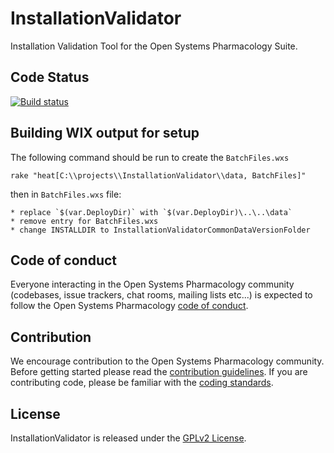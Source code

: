 # InstallationValidator

Installation Validation Tool for the Open Systems Pharmacology Suite.

## Code Status
[![Build status](https://img.shields.io/github/actions/workflow/status/Open-Systems-Pharmacology/InstallationValidator/build-and-test.yml?logo=nuget&label=Build%20status)](https://github.com/Open-Systems-Pharmacology/InstallationValidator/actions/workflows/build-and-test.yml)

## Building WIX output for setup
The following command should be run to create the `BatchFiles.wxs`
```
rake "heat[C:\\projects\\InstallationValidator\\data, BatchFiles]"
```

then in `BatchFiles.wxs` file:

```
* replace `$(var.DeployDir)` with `$(var.DeployDir)\..\..\data`
* remove entry for BatchFiles.wxs
* change INSTALLDIR to InstallationValidatorCommonDataVersionFolder
```

## Code of conduct
Everyone interacting in the Open Systems Pharmacology community (codebases, issue trackers, chat rooms, mailing lists etc...) is expected to follow the Open Systems Pharmacology [code of conduct](https://github.com/Open-Systems-Pharmacology/Suite/blob/master/CODE_OF_CONDUCT.md).

## Contribution
We encourage contribution to the Open Systems Pharmacology community. Before getting started please read the [contribution guidelines](https://github.com/Open-Systems-Pharmacology/Suite/blob/master/CONTRIBUTING.md). If you are contributing code, please be familiar with the [coding standards](https://github.com/Open-Systems-Pharmacology/Suite/blob/master/CODING_STANDARDS.md).

## License
InstallationValidator is released under the [GPLv2 License](https://github.com/Open-Systems-Pharmacology/Suite/blob/master/LICENSE).

